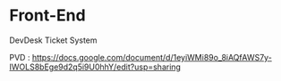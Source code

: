 # Front-End

DevDesk Ticket System

PVD : https://docs.google.com/document/d/1eyiWMi89o_8iAQfAWS7y-IWOLS8bEge9d2q5i9U0hhY/edit?usp=sharing
